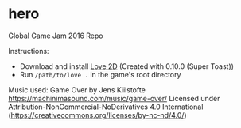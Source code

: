 # hero
Global Game Jam 2016 Repo


Instructions:

*  Download and install [Love 2D](https://love2d.org/) (Created with 0.10.0 (Super Toast))
*  Run `/path/to/love .` in the game's root directory


Music used: Game Over by Jens Kiilstofte https://machinimasound.com/music/game-over/
Licensed under Attribution-NonCommercial-NoDerivatives 4.0 International (https://creativecommons.org/licenses/by-nc-nd/4.0/)
